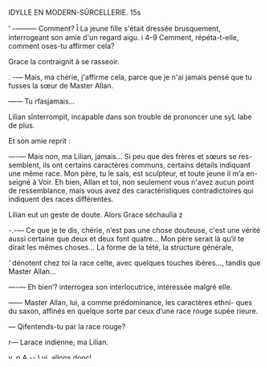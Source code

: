   

IDYLLE EN MODERN-SÛRCELLERIE. 15s

’ -——— Comment? Î
La jeune ﬁlle s'était dressée brusquement, interrogeant son amie d'un
regard aigu.
i 4-9 Cemment, répéta-t-elle, comment oses-tu affirmer cela?

Grace la contraignit à se rasseoir.

. -— Mais, ma chérie, j'affirme cela, parce que je n'ai jamais pensé que tu
fusses la sœur de Master Allan.

—— Tu rfasjamais...

Lilian sînterrompit, incapable dans son trouble de prononcer une syL
labe de plus.

Et son amie reprit :

—-— Mais non, ma Lilian, jamais... Si peu que des frères et sœurs se res-
semblent, ils ont certains caractères communs, certains détails indiquant
une même race. Mon père, tu le sais, est sculpteur, et toute jeune il m‘a en-
seigné à Voir. Eh bien, Allan et toi, non seulement vous n'avez aucun point
de ressemblance, mais vous avez des caractéristiques contradictoires qui
indiquent des races différentes.

Lilian eut un geste de doute. Alors Grace séchauîïa z

-.-— Ce que je te dis, chérie, n’est pas une chose douteuse, c'est une vérité
aussi certaine que deux et deux font quatre... Mon père serait là qu‘il te
dirait les mêmes choses... La forme de la tété, la structure générale,

‘ dénotent chez toi la race celte, avec quelques touches ibéres..., tandis que
Master Allan...

—-— Eh bien‘? interrogea son interlocutrice, intéressée malgré elle.

—— Master Allan, lui, a comme prédominance, les caractères ethni-
ques du saxon, affinés en quelque sorte par ceux d’une race rouge supée
rieure.

— Qifentends-tu par la race rouge?

r— Larace indienne, ma Lilian.

v. p A -- Lui, allons donc!

i‘ n ——+ Il n'y a pas (Tallons donc, chère chose; quand mon père viendra me
 A _ i vair, veux-tu que, sans lui rien dévoiler, je le prie de donner son avis? Je
 h  qu'il te dira les mêmes choses, bien mieux que moi encore, car il
æ‘ l  plus nettement.
e“ i a ne répondit pas.
 ‘cas, reprit la pétulante Grace, désormais nous serons deux
4 ‘ut cela. Et puis, et puis, vois-tu, si j'étais a ta place...

        

 

 

